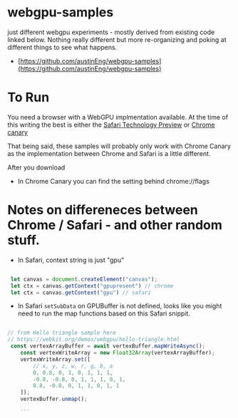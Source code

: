 # webgpu-samples
just different webgpu experiments - mostly derived from existing code linked below. Nothing really different but more re-organizing and poking at different things to see what happens. 

* [https://github.com/austinEng/webgpu-samples](https://github.com/austinEng/webgpu-samples)

To Run 
===== 
You need a browser with a WebGPU implmentation available. At the time of this writing the best is either the [Safari Technology Preview](https://developer.apple.com/safari/download/) or 
[Chrome canary](https://www.google.com/chrome/canary/)

That being said, these samples will probably only work with Chrome Canary as the implementation between Chrome and Safari is a little different.

After you download 
* In Chrome Canary you can find the setting behind chrome://flags


Notes on differeneces between Chrome / Safari - and other random stuff. 
===
* In Safari, context string is just "gpu" 
```javascript 

 let canvas = document.createElement("canvas");
 let ctx = canvas.getContext("gpupresent") // chrome 
 let ctx = canvas.getContext("gpu") // safari


```
* In Safari `setSubData` on GPUBuffer is not defined, looks like you might need to run the map functions based on this Safari snippit. 
```javascript 

// from Hello triangle sample here 
// https://webkit.org/demos/webgpu/hello-triangle.html
 const vertexArrayBuffer = await vertexBuffer.mapWriteAsync();
    const vertexWriteArray = new Float32Array(vertexArrayBuffer);
    vertexWriteArray.set([
        // x, y, z, w, r, g, b, a
        0, 0.8, 0, 1, 0, 1, 1, 1,
        -0.8, -0.8, 0, 1, 1, 1, 0, 1,
        0.8, -0.8, 0, 1, 1, 0, 1, 1
    ]);
    vertexBuffer.unmap();
    
    ```
 
